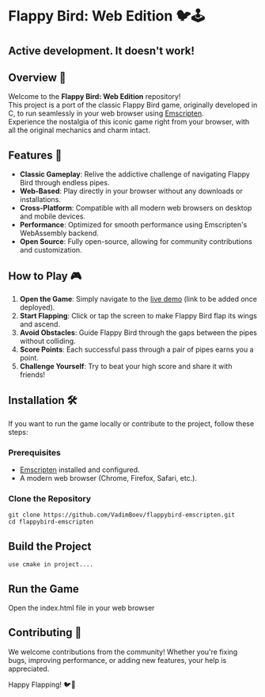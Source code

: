 # Flappy Bird: Web Edition 🐦🕹️
  
## Active development. It doesn't work!

## Overview 🌟

Welcome to the **Flappy Bird: Web Edition** repository!  
This project is a port of the classic Flappy Bird game, originally developed in C, to run seamlessly in your web browser using [Emscripten](https://emscripten.org/).  
Experience the nostalgia of this iconic game right from your browser, with all the original mechanics and charm intact.

## Features 🚀

- **Classic Gameplay**: Relive the addictive challenge of navigating Flappy Bird through endless pipes.
- **Web-Based**: Play directly in your browser without any downloads or installations.
- **Cross-Platform**: Compatible with all modern web browsers on desktop and mobile devices.
- **Performance**: Optimized for smooth performance using Emscripten's WebAssembly backend.
- **Open Source**: Fully open-source, allowing for community contributions and customization.

## How to Play 🎮

1. **Open the Game**: Simply navigate to the [live demo](#) (link to be added once deployed).
2. **Start Flapping**: Click or tap the screen to make Flappy Bird flap its wings and ascend.
3. **Avoid Obstacles**: Guide Flappy Bird through the gaps between the pipes without colliding.
4. **Score Points**: Each successful pass through a pair of pipes earns you a point.
5. **Challenge Yourself**: Try to beat your high score and share it with friends!

## Installation 🛠️

If you want to run the game locally or contribute to the project, follow these steps:

### Prerequisites

- [Emscripten](https://emscripten.org/docs/getting_started/downloads.html) installed and configured.
- A modern web browser (Chrome, Firefox, Safari, etc.).

### Clone the Repository

```
git clone https://github.com/VadimBoev/flappybird-emscripten.git
cd flappybird-emscripten
```
  
## Build the Project
```
use cmake in project....
```

## Run the Game
Open the index.html file in your web browser
  
## Contributing 🤝
We welcome contributions from the community! Whether you're fixing bugs, improving performance, or adding new features, your help is appreciated.
  
Happy Flapping! 🐦🎉
